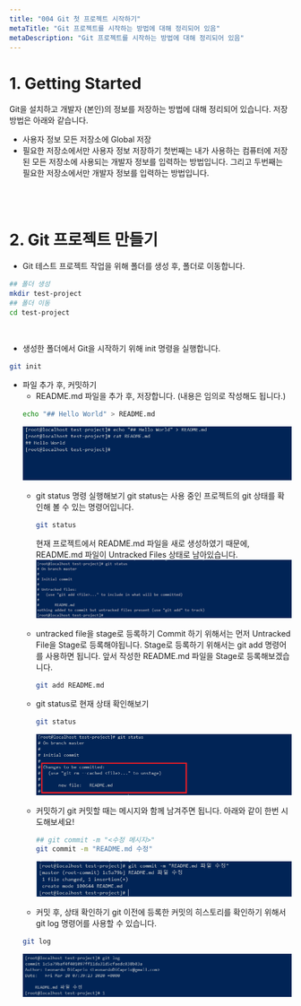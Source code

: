 ```yaml
---
title: "004 Git 첫 프로젝트 시작하기"
metaTitle: "Git 프로젝트를 시작하는 방법에 대해 정리되어 있음"
metaDescription: "Git 프로젝트를 시작하는 방법에 대해 정리되어 있음"
---
```


# 1. Getting Started
Git을 설치하고 개발자 (본인)의 정보를 저장하는 방법에 대해 정리되어 있습니다. 저장 방법은 아래와 같습니다.
  - 사용자 정보 모든 저장소에 Global 저장
  - 필요한 저장소에서만 사용자 정보 저장하기
첫번째는 내가 사용하는 컴퓨터에 저장된 모든 저장소에 사용되는 개발자 정보를 입력하는 방법입니다. 그리고  두번째는 필요한 저장소에서만 개발자 정보를 입력하는 방법입니다.
<br/>
<br/>

# 2. Git 프로젝트 만들기
- Git 테스트 프로젝트 작업을 위해 폴더를 생성 후, 폴더로 이동합니다.

``` bash
## 폴더 생성
mkdir test-project
## 폴더 이동
cd test-project
```

<br/>

- 생성한 폴더에서 Git을 시작하기 위해 init 명령을 실행합니다.
``` bash
git init
```

- 파일 추가 후, 커밋하기
  - README.md 파일을 추가 후, 저장합니다. (내용은 임의로 작성해도 됩니다.)
  ``` bash
  echo "## Hello World" > README.md
  ```
  ![ex_screenshot](./assets//readme.png)
  - git status 명령 실행해보기
    git status는 사용 중인 프로젝트의 git 상태를 확인해 볼 수 있는 명령어입니다.
    ``` bash
    git status
    ```
    현재 프로젝트에서 README.md 파일을 새로 생성하였기 때문에, README.md 파일이 Untracked Files 상태로 남아있습니다.
    ![ex_screenshot](./assets//gitstatus.png)

  - untracked file을 stage로 등록하기
  Commit 하기 위해서는 먼저 Untracked File을 Stage로 등록해야됩니다. Stage로 등록하기 위해서는 git add 명령어를 사용하면 됩니다. 앞서 작성한 README.md 파일을 Stage로 등록해보겠습니다.
    ``` bash
    git add README.md
    ```
  - git status로 현재 상태 확인해보기
    ``` bash
    git status
    ```
    ![ex_screenshot](./assets//gitadd.png)

  - 커밋하기
    git 커밋할 때는 메시지와 함께 남겨주면 됩니다. 아래와 같이 한번 시도해보세요!
    ``` bash
    ## git commit -m "<수정 메시지>"
    git commit -m "README.md 수정"
    ```
    ![ex_screenshot](./assets//gitcommit.png)


  -  커밋 후, 상태 확인하기
    git 이전에 등록한 커밋의 히스토리를 확인하기 위해서 git log 명령어를 사용할 수 있습니다. 
    ``` bash
    git log
    ```
    ![ex_screenshot](./assets//gitlog.png)